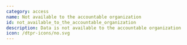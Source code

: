 ```yaml
---
category: access
name: Not available to the accountable organization
id: not_available_to_the_accountable_organization
description: Data is not available to the accountable organization
icon: /dtpr-icons/no.svg
---
```

